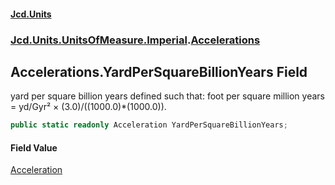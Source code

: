 #### [Jcd.Units](index 'index')
### [Jcd.Units.UnitsOfMeasure.Imperial](Jcd.Units.UnitsOfMeasure.Imperial 'Jcd.Units.UnitsOfMeasure.Imperial').[Accelerations](Accelerations 'Jcd.Units.UnitsOfMeasure.Imperial.Accelerations')

## Accelerations.YardPerSquareBillionYears Field

yard per square billion years defined such that: foot per square million years = yd/Gyr² ×
(3.0)/((1000.0)*(1000.0)).

```csharp
public static readonly Acceleration YardPerSquareBillionYears;
```

#### Field Value
[Acceleration](Acceleration 'Jcd.Units.UnitTypes.Acceleration')